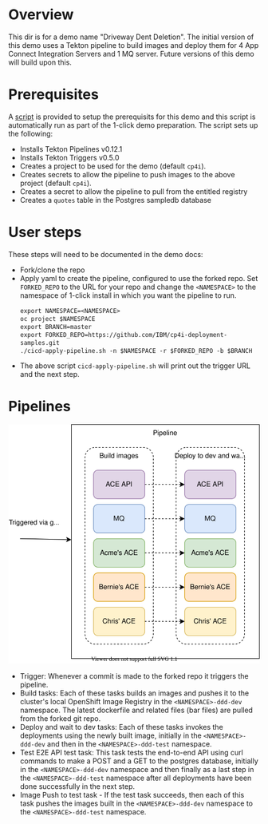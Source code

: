 # Overview
This dir is for a demo name "Driveway Dent Deletion". The initial version of this
demo uses a Tekton pipeline to build images and deploy them for 4 App Connect
Integration Servers and 1 MQ server. Future versions of this demo will build
upon this.

# Prerequisites
A [script](prereqs.sh) is provided to setup the prerequisits for this demo
and this script is automatically run as part of the 1-click demo preparation.
The script sets up the following:
- Installs Tekton Pipelines v0.12.1
- Installs Tekton Triggers v0.5.0
- Creates a project to be used for the demo (default `cp4i`).
- Creates secrets to allow the pipeline to push images to the above project (default `cp4i`).
- Creates a secret to allow the pipeline to pull from the entitled registry
- Creates a `quotes` table in the Postgres sampledb database

# User steps
These steps will need to be documented in the demo docs:
- Fork/clone the repo
- Apply yaml to create the pipeline, configured to use the forked repo. Set
`FORKED_REPO` to the URL for your repo and change the `<NAMESPACE>` to the namespace of 1-click install in which you want the pipeline to run.
  ```
  export NAMESPACE=<NAMESPACE>
  oc project $NAMESPACE
  export BRANCH=master
  export FORKED_REPO=https://github.com/IBM/cp4i-deployment-samples.git
  ./cicd-apply-pipeline.sh -n $NAMESPACE -r $FORKED_REPO -b $BRANCH
  ```
- The above script `cicd-apply-pipeline.sh` will print out the trigger URL and the next step.

# Pipelines
![Overview of aaS](../media/dev-pipeline.svg)
- Trigger: Whenever a commit is made to the forked repo it triggers the
  pipeline.
- Build tasks: Each of these tasks builds an images and pushes it to the cluster's local OpenShift Image Registry in the `<NAMESPACE>-ddd-dev` namespace. The latest dockerfile and related files (bar files) are pulled from the forked git repo.
- Deploy and wait to dev tasks: Each of these tasks invokes the deployments using the newly built image, initially in the `<NAMESPACE>-ddd-dev` and then in the `<NAMESPACE>-ddd-test` namespace.
- Test E2E API test task: This task tests the end-to-end API using curl commands to make a POST and a GET to the postgres database, initially in the `<NAMESPACE>-ddd-dev` namespace and then finally as a last step in the `<NAMESPACE>-ddd-test` namespace after all deployments have been done successfully in the next step.
- Image Push to test task - If the test task succeeds, then each of this task pushes the images built in the `<NAMESPACE>-ddd-dev` namespace to the `<NAMESPACE>-ddd-test` namespace.
